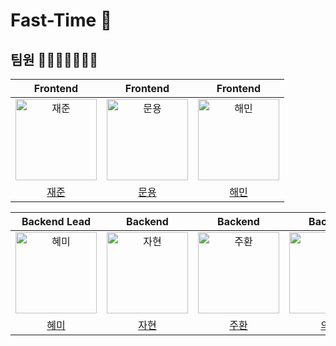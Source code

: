 # Fast-Time 👋

## 팀원 👨‍👨‍👧‍👧👩‍👦‍👦

|Frontend|Frontend|Frontend|
|:-------------------------------------------------------------------------------------:|:--------------------------------------------------------------------------------------:|:--------------------------------------------------------------------------------------:|
| <img src="https://avatars.githubusercontent.com/u/123650056?v=4" width=130px alt="재준"> | <img src="https://avatars.githubusercontent.com/u/51106050?v=4" width=130px alt="문용"> | <img src="https://avatars.githubusercontent.com/u/121204952?v=4" width=130px alt="해민"/> |
|                          [재준](https://github.com/Gaoridang)                          |                           [문용](https://github.com/moonyah)                            |                           [해민](https://github.com/guruma99)                            |



|Backend Lead|Backend|Backend|Backend|PM, Backend|
|:--------------------------------------------------------------------------------------:|:--------------------------------------------------------------------------------------:|:---------------------------------------------------------------------------------------:|:-------------------------------------------------------------------------------------:|:-------------------------------------------------------------------------------------:|
|<img src="https://avatars.githubusercontent.com/u/105612931?v=4" width=130px alt="혜미">| <img src="https://avatars.githubusercontent.com/u/139187207?v=4" width=130px alt="자현"/> | <img src="https://avatars.githubusercontent.com/u/118177454?v=4" width=130px alt="주환"/> | <img src="https://avatars.githubusercontent.com/u/94631526?v=4" width=130px alt="의정"/> | <img src="https://avatars.githubusercontent.com/u/24273120?v=4" width=130px alt="승주"/> |
|[혜미](https://github.com/ghrltjdtprbs)|[자현](https://github.com/Nine-JH)|[주환](https://github.com/KwonJuHwan)|[의정](https://github.com/JeongUijeong)|[승주](https://github.com/chimaek)|

